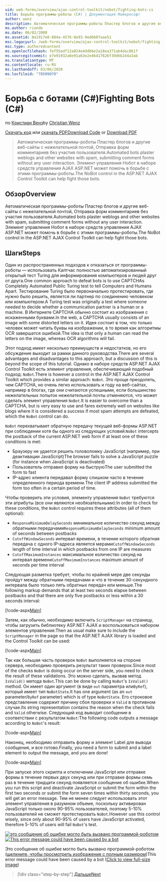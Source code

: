 ```yaml
---
uid: web-forms/overview/ajax-control-toolkit/nobot/fighting-bots-cs
title: Борьба программы-роботы (C#) | Документация Майкрософт
author: wenz
description: Автоматическая программы-роботы Пластер блогов и другие веб-сайты с нежелательной почтой, Отправка форм комментариев без участия пользователя. Элемент управления Нобот в ASP.NET AJAX Con...
ms.author: riande
ms.date: 06/02/2008
ms.assetid: 0a1917e0-884a-4576-8e93-9ed660faae51
msc.legacyurl: /web-forms/overview/ajax-control-toolkit/nobot/fighting-bots-cs
msc.type: authoredcontent
ms.openlocfilehash: fef55edf12a024e4dd66e2a18ea371ab4dac861f
ms.sourcegitcommit: e7e91932a6e91a63e2e46417626f39d6b244a3ab
ms.translationtype: MT
ms.contentlocale: ru-RU
ms.lasthandoff: 03/06/2020
ms.locfileid: "78509070"
---
```

# <a name="fighting-bots-c"></a><span data-ttu-id="3d8a3-104">Борьба с ботами (C#)</span><span class="sxs-lookup"><span data-stu-id="3d8a3-104">Fighting Bots (C#)</span></span>

<span data-ttu-id="3d8a3-105">по [Кристиан Венз](https://github.com/wenz)</span><span class="sxs-lookup"><span data-stu-id="3d8a3-105">by [Christian Wenz](https://github.com/wenz)</span></span>

<span data-ttu-id="3d8a3-106">[Скачать код](https://download.microsoft.com/download/9/3/f/93f8daea-bebd-4821-833b-95205389c7d0/NoBot0.cs.zip) или [скачать PDF](https://download.microsoft.com/download/b/6/a/b6ae89ee-df69-4c87-9bfb-ad1eb2b23373/nobot0CS.pdf)</span><span class="sxs-lookup"><span data-stu-id="3d8a3-106">[Download Code](https://download.microsoft.com/download/9/3/f/93f8daea-bebd-4821-833b-95205389c7d0/NoBot0.cs.zip) or [Download PDF](https://download.microsoft.com/download/b/6/a/b6ae89ee-df69-4c87-9bfb-ad1eb2b23373/nobot0CS.pdf)</span></span>

> <span data-ttu-id="3d8a3-107">Автоматическая программы-роботы Пластер блогов и другие веб-сайты с нежелательной почтой, Отправка форм комментариев без участия пользователя.</span><span class="sxs-lookup"><span data-stu-id="3d8a3-107">Automated bots plaster weblogs and other websites with spam, submitting comment forms without any user interaction.</span></span> <span data-ttu-id="3d8a3-108">Элемент управления Нобот в наборе средств управления AJAX ASP.NET может помочь в борьбе с этими программы-роботы.</span><span class="sxs-lookup"><span data-stu-id="3d8a3-108">The NoBot control in the ASP.NET AJAX Control Toolkit can help fight those bots.</span></span>

## <a name="overview"></a><span data-ttu-id="3d8a3-109">Обзор</span><span class="sxs-lookup"><span data-stu-id="3d8a3-109">Overview</span></span>

<span data-ttu-id="3d8a3-110">Автоматическая программы-роботы Пластер блогов и другие веб-сайты с нежелательной почтой, Отправка форм комментариев без участия пользователя.</span><span class="sxs-lookup"><span data-stu-id="3d8a3-110">Automated bots plaster weblogs and other websites with spam, submitting comment forms without any user interaction.</span></span> <span data-ttu-id="3d8a3-111">Элемент управления Нобот в наборе средств управления AJAX ASP.NET может помочь в борьбе с этими программы-роботы.</span><span class="sxs-lookup"><span data-stu-id="3d8a3-111">The NoBot control in the ASP.NET AJAX Control Toolkit can help fight those bots.</span></span>

## <a name="steps"></a><span data-ttu-id="3d8a3-112">Шаги</span><span class="sxs-lookup"><span data-stu-id="3d8a3-112">Steps</span></span>

<span data-ttu-id="3d8a3-113">Один из распространенных подходов к отказаться от программы-роботы — использовать Каптчас полностью автоматизированный открытый тест Turing для информирования компьютеров и людей друг от друга.</span><span class="sxs-lookup"><span data-stu-id="3d8a3-113">One common approach to defeat bots is to use CAPTCHAs Completely Automated Public Turing test to tell Computers and Humans Apart.</span></span> <span data-ttu-id="3d8a3-114">Тестирование Turing было первоначально протестировать, где нужно было решить, является ли партнер по соединению человеком или компьютером.</span><span class="sxs-lookup"><span data-stu-id="3d8a3-114">A Turing test was originally a test where someone needed to decide whether a communication partner is a human or a machine.</span></span> <span data-ttu-id="3d8a3-115">В Интернете CAPTCHA обычно состоит из изображения с искаженными буквами.</span><span class="sxs-lookup"><span data-stu-id="3d8a3-115">In the web, a CAPTCHA usually consists of an image with some distorted letters on it.</span></span> <span data-ttu-id="3d8a3-116">Идея состоит в том, что только человек может читать буквы на изображении, в то время как алгоритмы OCR завершатся ошибкой.</span><span class="sxs-lookup"><span data-stu-id="3d8a3-116">The idea is that only a human can read the letters on the image, whereas OCR algorithms will fail.</span></span>

<span data-ttu-id="3d8a3-117">Этот подход имеет несколько преимуществ и недостатков, но его обсуждение выходит за рамки данного руководства.</span><span class="sxs-lookup"><span data-stu-id="3d8a3-117">There are several advantages and disadvantages to this approach, but a discussion of this is beyond the scope of this tutorial.</span></span> <span data-ttu-id="3d8a3-118">Однако в наборе средств ASP.NET AJAX Control Toolkit есть элемент управления, обеспечивающий подобный подход: `NoBot`.</span><span class="sxs-lookup"><span data-stu-id="3d8a3-118">There is however a control in the ASP.NET AJAX Control Toolkit which provides a similar approach: `NoBot`.</span></span> <span data-ttu-id="3d8a3-119">Это проще преодолеть, чем CAPTCHA, но очень легко использовать и году на веб-сайтах, например в блогах, где они считаются успешными, если большинство нежелательных попыток нежелательной почты отменяются, что может сделать элемент управления `NoBot`.</span><span class="sxs-lookup"><span data-stu-id="3d8a3-119">It is easier to overcome than a CAPTCHA, but is very easy to use and fares extremely well on websites like blogs where it is considered a success if most spam attempts are defeated, which the `NoBot` control can do.</span></span>

<span data-ttu-id="3d8a3-120">`NoBot` перехватывает обратную передачу текущей веб-формы ASP.NET при соблюдении хотя бы одного из следующих условий:</span><span class="sxs-lookup"><span data-stu-id="3d8a3-120">`NoBot` intercepts the postback of the current ASP.NET web form if at least one of these conditions is met:</span></span>

- <span data-ttu-id="3d8a3-121">Браузеру не удается решить головоломку JavaScript (например, при деактивации JavaScript)</span><span class="sxs-lookup"><span data-stu-id="3d8a3-121">The browser fails to solve a JavaScript puzzle (for instance when JavaScript is deactivated)</span></span>
- <span data-ttu-id="3d8a3-122">Пользователь отправил форму на быструю</span><span class="sxs-lookup"><span data-stu-id="3d8a3-122">The user submitted the form to fast</span></span>
- <span data-ttu-id="3d8a3-123">IP-адрес клиента передавал форму слишком часто в течение определенного периода времени.</span><span class="sxs-lookup"><span data-stu-id="3d8a3-123">The client IP address submitted the form too often in a certain period of time.</span></span>

<span data-ttu-id="3d8a3-124">Чтобы проверить эти условия, элементу управления `NoBot` требуются эти атрибуты (все они являются необязательными):</span><span class="sxs-lookup"><span data-stu-id="3d8a3-124">In order to check for these conditions, the `NoBot` control requires these attributes (all of them optional):</span></span>

- <span data-ttu-id="3d8a3-125">`ResponseMinimumDelaySeconds` минимальное количество секунд между обратными передачами</span><span class="sxs-lookup"><span data-stu-id="3d8a3-125">`ResponseMinimumDelaySeconds` minimum amount of seconds between postbacks</span></span>
- <span data-ttu-id="3d8a3-126">`CutoffWindowSeconds` интервал времени, в течение которого обратная передача с одного IP-адреса является мерами</span><span class="sxs-lookup"><span data-stu-id="3d8a3-126">`CutoffWindowSeconds` length of time interval in which postbacks from one IP are measures</span></span>
- <span data-ttu-id="3d8a3-127">`CutoffMaximumInstances` максимальное количество секунд на интервал времени</span><span class="sxs-lookup"><span data-stu-id="3d8a3-127">`CutoffMaximumInstances` maximum amount of seconds per time interval</span></span>

<span data-ttu-id="3d8a3-128">Следующая разметка требует, чтобы по крайней мере две секунды пройдут между обратными передачами и что в течение 30-секундного интервала было только пять обратных передач или меньше.</span><span class="sxs-lookup"><span data-stu-id="3d8a3-128">The following markup demands that at least two seconds elapse between postbacks and that there are only five postbacks or less within a 30 seconds interval:</span></span>

[!code-aspx[Main](fighting-bots-cs/samples/sample1.aspx)]

<span data-ttu-id="3d8a3-129">Затем, как обычно, необходимо включить `ScriptManager` на страницу, чтобы загрузить библиотеку ASP.NET AJAX и воспользоваться набором элементов управления:</span><span class="sxs-lookup"><span data-stu-id="3d8a3-129">Then as usual make sure to include the `ScriptManager` in the page so that the ASP.NET AJAX library is loaded and the Control Toolkit can be used:</span></span>

[!code-aspx[Main](fighting-bots-cs/samples/sample2.aspx)]

<span data-ttu-id="3d8a3-130">Так как большая часть проверок `NoBot` выполняется на стороне сервера, необходимо проверить результат таких проверок.</span><span class="sxs-lookup"><span data-stu-id="3d8a3-130">Since most of the checks `NoBot` is doing occur on the server side, you need to check the result of these validations.</span></span> <span data-ttu-id="3d8a3-131">Это можно сделать, вызвав метод `IsValid()` метода `NoBot`.</span><span class="sxs-lookup"><span data-stu-id="3d8a3-131">This can be done by calling `NoBot`'s `IsValid()` method.</span></span> <span data-ttu-id="3d8a3-132">Он имеет один аргумент (в виде `out` параметра или`ByRef`), который имеет тип `NoBotState`.</span><span class="sxs-lookup"><span data-stu-id="3d8a3-132">It has one argument (as an `out` parameter/`ByRef` parameter) which is of type `NoBotState`.</span></span> <span data-ttu-id="3d8a3-133">Его строковое представление содержит причину сбоя проверки и `Valid` в противном случае.</span><span class="sxs-lookup"><span data-stu-id="3d8a3-133">Its string representation contains the reason when the check fails and `Valid` otherwise.</span></span> <span data-ttu-id="3d8a3-134">Следующий код выводит сообщение в соответствии с результатом `NoBot`:</span><span class="sxs-lookup"><span data-stu-id="3d8a3-134">The following code outputs a message according to `NoBot`'s result:</span></span>

[!code-aspx[Main](fighting-bots-cs/samples/sample3.aspx)]

<span data-ttu-id="3d8a3-135">Наконец, необходимо отправить форму и элемент Label для вывода сообщения, и все готово.</span><span class="sxs-lookup"><span data-stu-id="3d8a3-135">Finally, you need a form to submit and a label element to output the message, and you are done!</span></span>

[!code-aspx[Main](fighting-bots-cs/samples/sample4.aspx)]

<span data-ttu-id="3d8a3-136">При запуске этого скрипта и отключении JavaScript или отправке формы в течение первых двух секунд или при отправке формы семь раз в течение тридцати секунд появляется сообщение об ошибке.</span><span class="sxs-lookup"><span data-stu-id="3d8a3-136">When you run this script and deactivate JavaScript or submit the form within the first two seconds or submit the form seven times within thirty seconds, you will get an error message.</span></span> <span data-ttu-id="3d8a3-137">Тем не менее следует использовать этот элемент управления в разумном объеме, поскольку активирован JavaScript только около 90-95% пользователей, поэтому 5-10% пользователей не сможет протестировать `NoBot`.</span><span class="sxs-lookup"><span data-stu-id="3d8a3-137">However use this control wisely, since only about 90-95% of users have JavaScript activated, therefore 5-10% of users will fail `NoBot`'s test.</span></span>

<span data-ttu-id="3d8a3-138">[![это сообщение об ошибке могло быть вызвано программой-роботом](fighting-bots-cs/_static/image2.png)](fighting-bots-cs/_static/image1.png)</span><span class="sxs-lookup"><span data-stu-id="3d8a3-138">[![This error message could have been caused by a bot](fighting-bots-cs/_static/image2.png)](fighting-bots-cs/_static/image1.png)</span></span>

<span data-ttu-id="3d8a3-139">Это сообщение об ошибке могло быть вызвано программой-роботом ([щелкните, чтобы просмотреть изображение с полным размером](fighting-bots-cs/_static/image3.png))</span><span class="sxs-lookup"><span data-stu-id="3d8a3-139">This error message could have been caused by a bot ([Click to view full-size image](fighting-bots-cs/_static/image3.png))</span></span>

> [!div class="step-by-step"]
> [<span data-ttu-id="3d8a3-140">Дальше</span><span class="sxs-lookup"><span data-stu-id="3d8a3-140">Next</span></span>](fighting-bots-vb.md)
